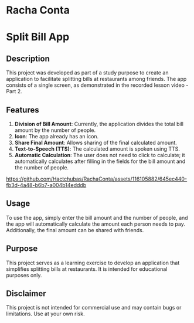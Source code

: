 # Racha Conta
# Split Bill App

## Description
This project was developed as part of a study purpose to create an application to facilitate splitting bills at restaurants among friends. The app consists of a single screen, as demonstrated in the recorded lesson video - Part 2.

## Features
1. **Division of Bill Amount**: Currently, the application divides the total bill amount by the number of people.
2. **Icon**: The app already has an icon.
3. **Share Final Amount**: Allows sharing of the final calculated amount.
4. **Text-to-Speech (TTS)**: The calculated amount is spoken using TTS.
5. **Automatic Calculation**: The user does not need to click to calculate; it automatically calculates after filling in the fields for the bill amount and the number of people.


https://github.com/Hactchubas/RachaConta/assets/116105882/645ec440-fb3d-4a48-b6b7-a004b14edddb


## Usage
To use the app, simply enter the bill amount and the number of people, and the app will automatically calculate the amount each person needs to pay. Additionally, the final amount can be shared with friends.

## Purpose
This project serves as a learning exercise to develop an application that simplifies splitting bills at restaurants. It is intended for educational purposes only.

## Disclaimer
This project is not intended for commercial use and may contain bugs or limitations. Use at your own risk.
